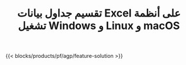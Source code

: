 ﻿---
title: تقسيم جداول بيانات Excel على أنظمة تشغيل Windows و Linux و macOS 
url: /ar/splitter
description: تطبيق مجاني وواجهات برمجة تطبيقات لتقسيم ملفات XLS و XLSX و XLSB و XLSM و ODS
---
{{< blocks/products/pf/agp/feature-solution >}} 